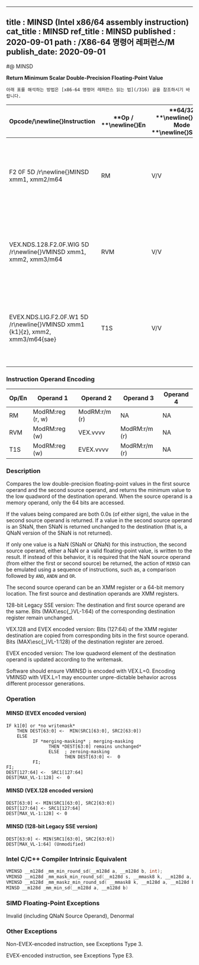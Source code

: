 ----------------------------
title : MINSD (Intel x86/64 assembly instruction)
cat_title : MINSD
ref_title : MINSD
published : 2020-09-01
path : /X86-64 명령어 레퍼런스/M
publish_date: 2020-09-01
----------------------------


#@ MINSD

**Return Minimum Scalar Double-Precision Floating-Point Value**

```lec-info
아래 표를 해석하는 방법은 [x86-64 명령어 레퍼런스 읽는 법](/316) 글을 참조하시기 바랍니다.
```

|**Opcode/**\newline{}**Instruction**|**Op / **\newline{}**En**|**64/32 **\newline{}**bit Mode **\newline{}**Support**|**CPUID **\newline{}**Feature **\newline{}**Flag**|**Description**|
|------------------------------------|-------------------------|------------------------------------------------------|--------------------------------------------------|---------------|
|F2 0F 5D /r\newline{}MINSD xmm1, xmm2/m64|RM|V/V|SSE2|Return the minimum scalar double-precision floating-point value between xmm2/m64 and xmm1.|
|VEX.NDS.128.F2.0F.WIG 5D /r\newline{}VMINSD xmm1, xmm2, xmm3/m64|RVM|V/V|AVX|Return the minimum scalar double-precision floating-point value between xmm3/m64 and xmm2.|
|EVEX.NDS.LIG.F2.0F.W1 5D /r\newline{}VMINSD xmm1 {k1}{z}, xmm2, xmm3/m64{sae}|T1S|V/V|AVX512F|Return the minimum scalar double-precision floating-point value between xmm3/m64 and xmm2.|
### Instruction Operand Encoding


|Op/En|Operand 1|Operand 2|Operand 3|Operand 4|
|-----|---------|---------|---------|---------|
|RM|ModRM:reg (r, w)|ModRM:r/m (r)|NA|NA|
|RVM|ModRM:reg (w)|VEX.vvvv|ModRM:r/m (r)|NA|
|T1S|ModRM:reg (w)|EVEX.vvvv|ModRM:r/m (r)|NA|
### Description


Compares the low double-precision floating-point values in the first source operand and the second source operand, and returns the minimum value to the low quadword of the destination operand. When the source operand is a memory operand, only the 64 bits are accessed. 

If the values being compared are both 0.0s (of either sign), the value in the second source operand is returned. If a value in the second source operand is an SNaN, then SNaN is returned unchanged to the destination (that is, a QNaN version of the SNaN is not returned).

If only one value is a NaN (SNaN or QNaN) for this instruction, the second source operand, either a NaN or a valid floating-point value, is written to the result. If instead of this behavior, it is required that the NaN source operand (from either the first or second source) be returned, the action of `MINSD` can be emulated using a sequence of instructions, such as, a comparison followed by `AND`, `ANDN` and `OR`. 

The second source operand can be an XMM register or a 64-bit memory location. The first source and destination operands are XMM registers. 

128-bit Legacy SSE version: The destination and first source operand are the same. Bits (MAX\esc{_}VL-1:64) of the corresponding destination register remain unchanged.

VEX.128 and EVEX encoded version: Bits (127:64) of the XMM register destination are copied from corresponding bits in the first source operand. Bits (MAX\esc{_}VL-1:128) of the destination register are zeroed.

EVEX encoded version: The low quadword element of the destination operand is updated according to the writemask.

Software should ensure VMINSD is encoded with VEX.L=0. Encoding VMINSD with VEX.L=1 may encounter unpre-dictable behavior across different processor generations.


### Operation
#### MINSD (EVEX encoded version)
```info-verb
IF k1[0] or *no writemask*
    THEN DEST[63:0] <-  MIN(SRC1[63:0], SRC2[63:0])
    ELSE 
          IF *merging-masking* ; merging-masking
                THEN *DEST[63:0] remains unchanged*
                ELSE  ; zeroing-masking
                      THEN DEST[63:0] <-  0
          FI;
FI;
DEST[127:64] <-  SRC1[127:64]
DEST[MAX_VL-1:128] <-  0
```
#### MINSD (VEX.128 encoded version)
```info-verb
DEST[63:0] <- MIN(SRC1[63:0], SRC2[63:0])
DEST[127:64] <- SRC1[127:64]
DEST[MAX_VL-1:128] <- 0
```
#### MINSD (128-bit Legacy SSE version)
```info-verb
DEST[63:0] <- MIN(SRC1[63:0], SRC2[63:0])
DEST[MAX_VL-1:64] (Unmodified)
```

### Intel C/C++ Compiler Intrinsic Equivalent

```cpp
VMINSD __m128d _mm_min_round_sd(__m128d a, __m128d b, int);
VMINSD __m128d _mm_mask_min_round_sd(__m128d s, __mmask8 k, __m128d a, __m128d b, int);
VMINSD __m128d _mm_maskz_min_round_sd( __mmask8 k, __m128d a, __m128d b, int);
MINSD __m128d _mm_min_sd(__m128d a, __m128d b)
```
### SIMD Floating-Point Exceptions


Invalid (including QNaN Source Operand), Denormal

### Other Exceptions


Non-EVEX-encoded instruction, see Exceptions Type 3.

EVEX-encoded instruction, see Exceptions Type E3.

